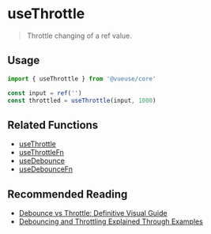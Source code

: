 # useThrottle

> Throttle changing of a ref value.

## Usage

```js
import { useThrottle } from '@vueuse/core'

const input = ref('')
const throttled = useThrottle(input, 1000)
```

## Related Functions

- [useThrottle](https://vueuse.js.org/?path=/story/side-effects--usethrottle)
- [useThrottleFn](https://vueuse.js.org/?path=/story/side-effects--usethrottlefn)
- [useDebounce](https://vueuse.js.org/?path=/story/side-effects--usedebounce)
- [useDebounceFn](https://vueuse.js.org/?path=/story/side-effects--usedebouncefn)

## Recommended Reading

- [Debounce vs Throttle: Definitive Visual Guide](https://redd.one/blog/debounce-vs-throttle)
- [Debouncing and Throttling Explained Through Examples](https://css-tricks.com/debouncing-throttling-explained-examples/)
